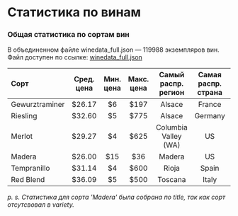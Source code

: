 # Статистика по винам

### Общая статистика по сортам вин
В объединенном файле winedata_full.json — 119988 экземпляров вин. Файл доступен по ссылке: [winedata_full.json](https://drive.google.com/open?id=1y0nI4tg9qjaEPZjLL4JeCq3cwlfIgYdT)

|     Сорт      | Сред. цена  | Мин. цена | Макс. цена | Самый распр. регион| Самая распр. страна | Сред. оценка |
|:--------------|:-----------:|:---------:|:----------:|:------------------:|:-------------------:|:------------:|
| Gewurztraminer|$26.17       |$6         |$197        |Alsace              |France               |88.56         |
| Riesling      |$32.60       |$5         |$775        |Alsace              |Germany              |89.48         |
| Merlot        |$29.27       |$4         |$625        |Columbia Valley (WA)|US                   |87.16         |
| Madera        |$26.00       |$15        |$36         |Madera              |US                   |85.62         |
| Tempranillo   |$31.14       |$4         |$600        |Rioja               |Spain                |87.47         |
| Red Blend     |$36.09       |$5         |$500        |Toscana             |Italy                |88.37         |

*p. s. Статистика для сорта 'Madera' была собрана по title, так как сорт отсутсвовал в variety.*

